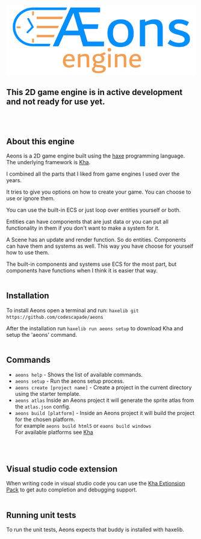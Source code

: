 ![aeons_engine_logo](tools/data/logo/logo_640.png)
## This 2D game engine is in active development and not ready for use yet.
<br/>
<br/>

## About this engine
Aeons is a 2D game engine built using the [haxe](https://haxe.org) programming language.
The underlying framework is [Kha](https://github.com/Kode/Kha).

I combined all the parts that I liked from game engines I used over the years.

It tries to give you options on how to create your game. You can choose to use or ignore them.

You can use the built-in ECS or just loop over entities yourself or both.

Entities can have components that are just data or you can put all functionality in them if you don't want to make a system for it.

A Scene has an update and render function. So do entities. Components can have them and systems as well. This way you have choose for yourself how to use them.

The built-in components and systems use ECS for the most part, but components have functions when I think it is easier that way.
<br/>
<br/>

## Installation
To install Aeons open a terminal and run:
`haxelib git https://github.com/codescapade/aeons`  

After the installation run `haxelib run aeons setup` to download Kha and setup the 'aeons' command.
<br/>
<br/>

## Commands
- `aeons help` - Shows the list of available commands.
- `aeons setup` - Run the aeons setup process.
- `aeons create [project name]` - Create a project in the current directory using the starter template.
- `aeons atlas` Inside an Aeons project it will generate the sprite atlas from the `atlas.json` config.
- `aeons build [platform]` - Inside an Aeons project it will build the project for the chosen platform.  
for example `aeons build html5` or `eaons build windows`  
For available platforms see [Kha](https://github.com/Kode/Kha)
<br/>
<br/>

## Visual studio code extension
When writing code in visual studio code you can use the [Kha Extionsion Pack](https://marketplace.visualstudio.com/items?itemName=kodetech.kha-extension-pack) to get auto completion and debugging support.
<br/>
<br/>

## Running unit tests
To run the unit tests, Aeons expects that buddy is installed with haxelib.
